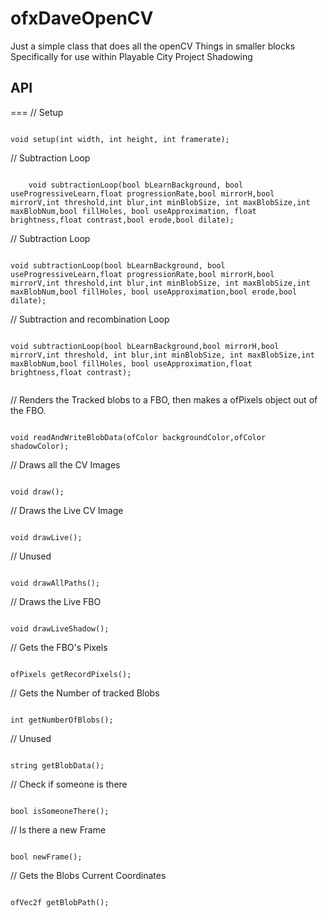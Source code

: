 ofxDaveOpenCV
=============

Just a simple class that does all the openCV Things in smaller blocks
Specifically for use within Playable City Project Shadowing

## API
===
// Setup 

<code>
void setup(int width, int height, int framerate);
</code>

// Subtraction Loop

<code>
	void subtractionLoop(bool bLearnBackground, bool useProgressiveLearn,float progressionRate,bool mirrorH,bool mirrorV,int threshold,int blur,int minBlobSize, int maxBlobSize,int maxBlobNum,bool fillHoles, bool useApproximation, float brightness,float contrast,bool erode,bool dilate);
</code>

// Subtraction Loop

<code>
void subtractionLoop(bool bLearnBackground, bool useProgressiveLearn,float progressionRate,bool mirrorH,bool mirrorV,int threshold,int blur,int minBlobSize, int maxBlobSize,int maxBlobNum,bool fillHoles, bool useApproximation,bool erode,bool dilate);
</code>

// Subtraction and recombination Loop

<code>
void subtractionLoop(bool bLearnBackground,bool mirrorH,bool mirrorV,int threshold, int blur,int minBlobSize, int maxBlobSize,int maxBlobNum,bool fillHoles, bool useApproximation,float brightness,float contrast);

</code>

// Renders the Tracked blobs to a FBO, then makes a ofPixels object out of the FBO.

<code>
void readAndWriteBlobData(ofColor backgroundColor,ofColor shadowColor);
</code>

// Draws all the CV Images

<code>
void draw();
</code>

// Draws the Live CV Image

<code>
void drawLive();
</code>

// Unused

<code>
void drawAllPaths();
</code>

// Draws the Live FBO 

<code>
void drawLiveShadow();
</code>

// Gets the FBO's Pixels

<code>
ofPixels getRecordPixels();
</code>

// Gets the Number of tracked Blobs

<code>
int getNumberOfBlobs();
</code>

// Unused

<code>
string getBlobData();
</code>

// Check if someone is there

<code>
bool isSomeoneThere();
</code>

// Is there a new Frame

<code>
bool newFrame();
</code>

// Gets the Blobs Current Coordinates 

<code>
ofVec2f getBlobPath();
</code>